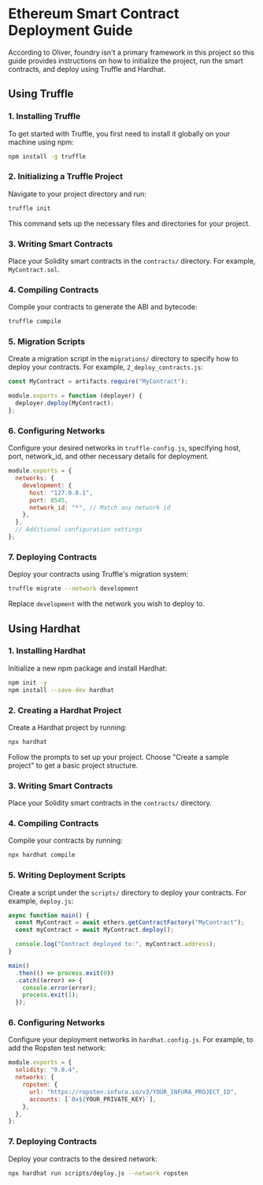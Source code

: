# Ethereum Smart Contract Deployment Guide

According to Oliver, foundry isn't a primary framework in this project so this guide provides instructions on how to initialize the project, run the smart contracts, and deploy using Truffle and Hardhat.

## Using Truffle

### 1. Installing Truffle

To get started with Truffle, you first need to install it globally on your machine using npm:

```bash
npm install -g truffle
```

### 2. Initializing a Truffle Project

Navigate to your project directory and run:

```bash
truffle init
```

This command sets up the necessary files and directories for your project.

### 3. Writing Smart Contracts

Place your Solidity smart contracts in the `contracts/` directory. For example, `MyContract.sol`.

### 4. Compiling Contracts

Compile your contracts to generate the ABI and bytecode:

```bash
truffle compile
```

### 5. Migration Scripts

Create a migration script in the `migrations/` directory to specify how to deploy your contracts. For example, `2_deploy_contracts.js`:

```javascript
const MyContract = artifacts.require("MyContract");

module.exports = function (deployer) {
  deployer.deploy(MyContract);
};
```

### 6. Configuring Networks

Configure your desired networks in `truffle-config.js`, specifying host, port, network_id, and other necessary details for deployment.

```javascript
module.exports = {
  networks: {
    development: {
      host: "127.0.0.1",
      port: 8545,
      network_id: "*", // Match any network id
    },
  },
  // Additional configuration settings
};
```

### 7. Deploying Contracts

Deploy your contracts using Truffle's migration system:

```bash
truffle migrate --network development
```

Replace `development` with the network you wish to deploy to.

## Using Hardhat

### 1. Installing Hardhat

Initialize a new npm package and install Hardhat:

```bash
npm init -y
npm install --save-dev hardhat
```

### 2. Creating a Hardhat Project

Create a Hardhat project by running:

```bash
npx hardhat
```

Follow the prompts to set up your project. Choose "Create a sample project" to get a basic project structure.

### 3. Writing Smart Contracts

Place your Solidity smart contracts in the `contracts/` directory.

### 4. Compiling Contracts

Compile your contracts by running:

```bash
npx hardhat compile
```

### 5. Writing Deployment Scripts

Create a script under the `scripts/` directory to deploy your contracts. For example, `deploy.js`:

```javascript
async function main() {
  const MyContract = await ethers.getContractFactory("MyContract");
  const myContract = await MyContract.deploy();

  console.log("Contract deployed to:", myContract.address);
}

main()
  .then(() => process.exit(0))
  .catch((error) => {
    console.error(error);
    process.exit(1);
  });
```

### 6. Configuring Networks

Configure your deployment networks in `hardhat.config.js`. For example, to add the Ropsten test network:

```javascript
module.exports = {
  solidity: "0.8.4",
  networks: {
    ropsten: {
      url: "https://ropsten.infura.io/v3/YOUR_INFURA_PROJECT_ID",
      accounts: [`0x${YOUR_PRIVATE_KEY}`],
    },
  },
};
```

### 7. Deploying Contracts

Deploy your contracts to the desired network:

```bash
npx hardhat run scripts/deploy.js --network ropsten
```
